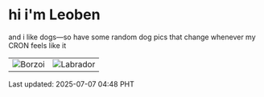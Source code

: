 # hi i'm Leoben

and i like dogs—so have some random dog pics that change whenever my CRON feels like it

|  |  |
|--------|----------|
| ![Borzoi](https://random-dog-vercel.vercel.app/api/random-borzoi?v=1751834912) | ![Labrador](https://random-dog-vercel.vercel.app/api/random-labrador?v=1751834912) |

Last updated: 2025-07-07 04:48 PHT
